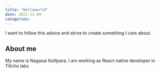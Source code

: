 ```yaml
---
title: "Helloworld"
date: 2021-11-09
categories:
---
```


I want to follow this advice and strive to create something I care about.

## About me

My name is Nagasai Kollipara. I am working as React-native developer in Tilicho labs
